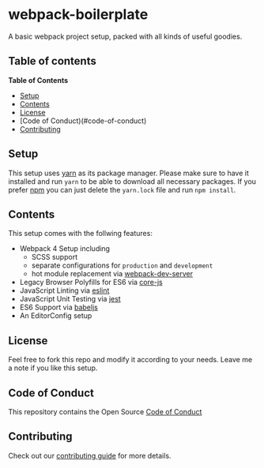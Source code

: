 # webpack-boilerplate
A basic webpack project setup, packed with all kinds of useful goodies.

## Table of contents
<!-- markdown-toc start - Don't edit this section. Run M-x markdown-toc-refresh-toc -->
**Table of Contents**

- [Setup](#architecture)
- [Contents](#contents)
- [License](#license)
- [Code of Conduct)(#code-of-conduct)
- [Contributing](#contributing)

<!-- markdown-toc end -->

## Setup
This setup uses [yarn](https://yarnpkg.com/lang/en/) as its package manager. Please make sure to have it installed and run `yarn` to be able to download all necessary packages. If you prefer [npm](https://www.npmjs.com/) you can just delete the `yarn.lock` file and run `npm install`.

## Contents
This setup comes with the follwing features:
- Webpack 4 Setup including
  - SCSS support
  - separate configurations for `production` and `development`
  - hot module replacement via [webpack-dev-server](https://github.com/webpack/webpack-dev-server)
- Legacy Browser Polyfills for ES6 via [core-js](https://github.com/zloirock/core-js)
- JavaScript Linting via [eslint](https://eslint.org/)
- JavaScript Unit Testing via [jest](https://facebook.github.io/jest/)
- ES6 Support via [babeljs](https://babeljs.io/)
- An EditorConfig setup

## License
Feel free to fork this repo and modify it according to your needs. Leave me a note if you like this setup.

## Code of Conduct
This repository contains the Open Source [Code of Conduct](code-of-conduct.md)

## Contributing
Check out our [contributing guide](CONTRIBUTING.md) for more details.
